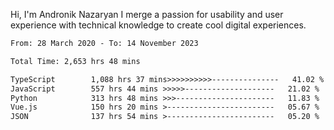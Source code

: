 Hi, I'm Andronik Nazaryan
I merge a passion for usability and user experience with technical knowledge to create cool digital experiences.


<!--START_SECTION:waka-->

```txt
From: 28 March 2020 - To: 14 November 2023

Total Time: 2,653 hrs 48 mins

TypeScript        1,088 hrs 37 mins>>>>>>>>>>---------------   41.02 %
JavaScript        557 hrs 44 mins >>>>>--------------------   21.02 %
Python            313 hrs 48 mins >>>----------------------   11.83 %
Vue.js            150 hrs 20 mins >------------------------   05.67 %
JSON              137 hrs 54 mins >------------------------   05.20 %
```

<!--END_SECTION:waka-->
